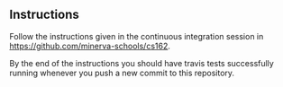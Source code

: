 ## Instructions

Follow the instructions given in the continuous integration session in
https://github.com/minerva-schools/cs162.

By the end of the instructions you should have travis tests successfully
running whenever you push a new commit to this repository.
